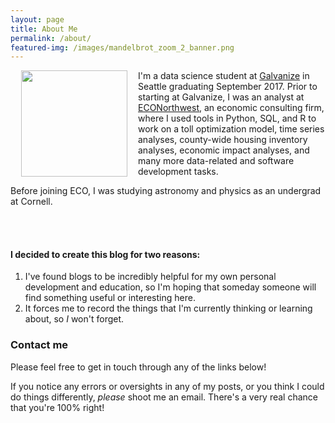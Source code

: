 ```yaml
---
layout: page
title: About Me
permalink: /about/
featured-img: /images/mandelbrot_zoom_2_banner.png
---
```


<img style="float: left;" src="../images/profile.jpg" width="170pt" hspace="17pt">

I'm a data science student at [Galvanize](https://www.galvanize.com/seattle) in Seattle
graduating September 2017.
Prior to starting at Galvanize, I was an analyst at [ECONorthwest](http://www.econw.com),
an economic consulting firm, where I used tools in Python, SQL, and R to work on
a toll optimization model, time series analyses, county-wide housing inventory
analyses, economic impact analyses, and many more data-related and software
development tasks.

Before joining ECO, I was studying astronomy and physics as an undergrad
at Cornell.

<br/>
<br/>

#### I decided to create this blog for two reasons:
1. I've found blogs to be incredibly helpful for my own personal development and education,
so I'm hoping that someday someone will find something useful or interesting here.
2. It forces me to record the things that I'm currently thinking or learning about,
so _I_ won't forget.

### Contact me
Please feel free to get in touch through any of the links below!

If you notice any errors or oversights in any of my posts, or you think I could do things differently,
_please_ shoot me an email. There's a very real chance that you're 100% right!
